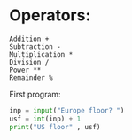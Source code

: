 # Operators:

```
Addition +
Subtraction -
Multiplication *
Division /
Power **
Remainder %
```

First program:

```python
inp = input("Europe floor? ")
usf = int(inp) + 1
print("US floor" , usf)
```
